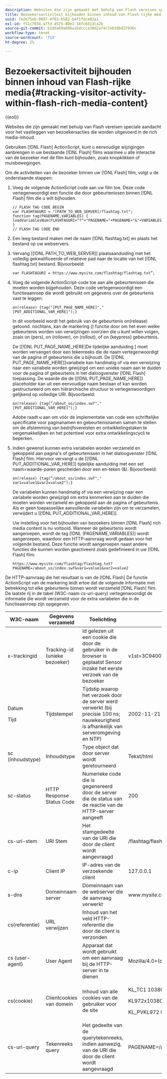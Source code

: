 ```yaml
---
description: Websites die zijn gemaakt met behulp van Flash vereisen speciale aandacht voor het vastleggen van bezoekersacties die worden uitgevoerd in de rich media-inhoud.
title: Bezoekersactiviteit bijhouden binnen inhoud van Flash-rijke media
uuid: fe2e75eb-0897-4f63-b582-b4f1fdce02a1
exl-id: f51c7034-a7fd-4575-80e1-18fc6513ca2b
source-git-commit: b1dda69a606a16dccca30d2a74c7e63dbd27936c
workflow-type: tm+mt
source-wordcount: '713'
ht-degree: 2%

---
```


# Bezoekersactiviteit bijhouden binnen inhoud van Flash-rijke media{#tracking-visitor-activity-within-flash-rich-media-content}

{{eol}}

Websites die zijn gemaakt met behulp van Flash vereisen speciale aandacht voor het vastleggen van bezoekersacties die worden uitgevoerd in de rich media-inhoud.

Gebruiken [!DNL Flash] ActionScript, kunt u eenvoudige wijzigingen aanbrengen in uw bestaande [!DNL Flash] films waarmee u alle interactie van de bezoeker met de film kunt bijhouden, zoals knopklikken of muisbewegingen.

Om de activiteiten van de bezoeker binnen uw [!DNL Flash] film, volgt u de onderstaande stappen:

1. Voeg de volgende ActionScript code aan uw film toe. Deze code vertegenwoordigt een functie die door gebeurtenissen binnen [!DNL Flash] film die u wilt bijhouden.

   ```
   // FLASH TAG CODE BEGIN
   var FLASHTAGURI = "[PATH_TO_WEB_SERVER]/flashtag.txt";
   function tag(PAGENAME,VARIABLES) {
   loadVariablesNum(FLASHTAGURI+”?”+"PAGENAME="+PAGENAME+"&"+VARIABLES,0);
   }
   // FLASH TAG CODE END
   ```

1. Een leeg bestand maken met de naam [!DNL flashtag.txt] en plaats het bestand op uw webservers.
1. Vervang \[[!DNL PATH_TO_WEB_SERVER]\] plaatsaanduiding met het volledig gekwalificeerde of relatieve pad naar de locatie van het [!DNL flashtag.txt] bestand. Bijvoorbeeld:

   ```
   var FLASHTAGURI = https://www.mysite.com/flashtag/flashtag.txt”;
   ```

1. Voeg de volgende ActionScript-code toe aan alle gebeurtenissen die moeten worden bijgehouden. Deze code vertegenwoordigt een functieaanroep die wordt gebruikt om gegevens over de gebeurtenis vast te leggen:

   ```
   on(release) {tag("[PUT_PAGE_NAME_HERE]","[PUT_ADDITIONAL_VAR_HERE]");}
   ```

   In dit voorbeeld wordt het gebruik van de gebeurtenis on(release) getoond. nochtans, kan de markering () functie door om het even welke gebeurtenis worden van verwijzingen voorzien die u kunt willen volgen, zoals on (pers), on (rollover), on (rollout), of on (keypress) gebeurtenis.

   De \[[!DNL PUT_PAGE_NAME_HERE]De tijdelijke aanduiding \] moet worden vervangen door een tekenreeks die de naam vertegenwoordigt van de pagina of gebeurtenis die u bijhoudt. De \[[!DNL PUT_PAGE_NAME_HERE]\]variabele kan handmatig of via een verwijzing naar een variabele worden gewijzigd om een unieke naam aan te duiden voor de pagina of gebeurtenis in het dialoogvenster [!DNL Flash] toepassing. De waarde die de \[[!DNL PUT_PAGE_NAME_HERE]\] placeholder kan uit een eenvoudige naam bestaan of kan worden gestructureerd om een hiërarchische structuur te vertegenwoordigen gelijkend op volledige URI. Bijvoorbeeld:

   ```
   on(release) {tag(“/about_us/index.swf","[PUT_ADDITIONAL_VAR_HERE]");}
   ```

   Adobe raadt u aan om vóór de implementatie van code een schriftelijke specificatie voor paginanamen en gebeurtenisnamen samen te stellen om de afstemming van bedrijfsvereisten en ontwikkelingstaken te vergemakkelijken en het potentieel voor extra ontwikkelingscycli te beperken.

1. Indien gewenst kunnen extra variabelen worden verzameld en gekoppeld aan pagina&#39;s of gebeurtenissen in het dialoogvenster [!DNL Flash] film. Hiervoor vervangt u de \[[!DNL PUT_ADDITIONAL_VAR_HERE]\] tijdelijke aanduiding met een set naam=waarde-paren gescheiden door een en-teken (&amp;). Bijvoorbeeld:

   ```
   on(release) {tag(“/about_us/index.swf"," var1=value1&var2=value2");}
   ```

   De variabelen kunnen handmatig of via een verwijzing naar een variabele worden gewijzigd om extra kenmerken aan te duiden die moeten worden verzameld en gekoppeld aan de pagina of gebeurtenis. Als er geen toepasselijke aanvullende variabelen zijn om te verzamelen, verwijdert u \[[!DNL PUT_ADDITIONAL_VAR_HERE]\].

   Uw instelling voor het bijhouden van bezoekers binnen [!DNL Flash] rich media content is nu voltooid. Wanneer de gebeurtenis wordt aangeroepen, wordt de tag [!DNL (PAGENAME,VARIABLES)] wordt aangeroepen, waardoor een HTTP-aanvraag wordt gedaan voor het volgende bestand. Deze functie wordt aangeroepen naast andere functies die kunnen worden geactiveerd zoals gedefinieerd in uw [!DNL Flash] film:

   ```
   https://www.mysite.com/flashtag/flashtag.txt?PAGENAME=/about_us/index.swf&var1=value1&var2=value2
   ```

De HTTP-aanvraag die het resultaat is van de [!DNL Flash] De functie ActionScript van de markering leidt ertoe dat de volgende informatie met betrekking tot elke gebeurtenis binnen wordt verzameld [!DNL Flash] film. De laatste rij in de tabel (W3C-naam cs-uri-query) vertegenwoordigt de informatie die wordt verzameld voor de extra variabelen die in de functieaanroep zijn opgegeven.

<table id="table_A7ED9D38F36B4405947B2F48EA94D3C4">
 <thead>
  <tr>
   <th colname="col1" class="entry"> W3C-naam </th>
   <th colname="col2" class="entry"> Gegevens verzameld </th>
   <th colname="col3" class="entry"> Toelichting </th>
   <th colname="col4" class="entry"> Voorbeeld </th>
  </tr>
 </thead>
 <tbody>
  <tr>
   <td colname="col1"> x-trackingid </td>
   <td colname="col2"> Tracking-id (unieke bezoeker) </td>
   <td colname="col3"> Id gelezen uit een cookie die door de gebruiker in de browser is geplaatst <span class="wintitle"> Sensor </span> inzake het eerste verzoek van de bezoeker </td>
   <td colname="col4"> v1st=3C94007B4E01F9C2 </td>
  </tr>
  <tr>
   <td colname="col1"> <p>Datum </p> <p>Tijd </p> </td>
   <td colname="col2"> Tijdstempel </td>
   <td colname="col3"> Tijdstip waarop het verzoek door de server werd verwerkt (bij precisie 100 ns; nauwkeurigheid is afhankelijk van serveromgeving en NTP) </td>
   <td colname="col4"> 2002-11-21 17:21:45,123 </td>
  </tr>
  <tr>
   <td colname="col1"> sc (inhoudstype) </td>
   <td colname="col2"> Inhoudstype </td>
   <td colname="col3"> Type object dat door server wordt geretourneerd </td>
   <td colname="col4"> Tekst/html </td>
  </tr>
  <tr>
   <td colname="col1"> sc-status </td>
   <td colname="col2"> HTTP Response Status Code </td>
   <td colname="col3"> Numerieke code die is gegenereerd door de server die de status van de reactie van de HTTP-server aangeeft </td>
   <td colname="col4"> 200 </td>
  </tr>
  <tr>
   <td colname="col1"> cs-uri-stem </td>
   <td colname="col2"> URI Stem </td>
   <td colname="col3"> Het stamgedeelte van de URI die door de client wordt aangevraagd </td>
   <td colname="col4"> /flashtag/flashtag.txt </td>
  </tr>
  <tr>
   <td colname="col1"> c-ip </td>
   <td colname="col2"> Client IP </td>
   <td colname="col3"> IP-adres van de verzoekende client </td>
   <td colname="col4"> 127.0.0.1 </td>
  </tr>
  <tr>
   <td colname="col1"> s-dns </td>
   <td colname="col2"> Domeinnaam server </td>
   <td colname="col3"> Domeinnaam van de webserver die de aanvraag verwerkt </td>
   <td colname="col4"> www.mysite.com </td>
  </tr>
  <tr>
   <td colname="col1"> cs(referentie) </td>
   <td colname="col2"> URL verwijzen </td>
   <td colname="col3"> Inhoud van het veld HTTP-referentie die door de client is verzonden </td>
   <td colname="col4"></td>
  </tr>
  <tr>
   <td colname="col1"> cs (user-agent) </td>
   <td colname="col2"> User Agent </td>
   <td colname="col3"> Apparaat dat wordt gebruikt om een aanvraag bij de HTTP-server in te dienen </td>
   <td colname="col4"> Mozilla/4.0+(compatibel;+MSIE+6.0; +Windows+NT+5.1) </td>
  </tr>
  <tr>
   <td colname="col1"> cs(cookie) </td>
   <td colname="col2"> Clientcookies van domein </td>
   <td colname="col3"> Inhoud van alle cookies van de gebruiker voor de site </td>
   <td colname="col4"> <p>KL_TC1 1038058778312 </p> <p>KL972x1038058778312282052 </p> <p>KL_PVKL972 0 </p> </td>
  </tr>
  <tr>
   <td colname="col1"> cs-uri-query </td>
   <td colname="col2"> Tekenreeks query </td>
   <td colname="col3"> Het gedeelte van de querytekenreeks, indien aanwezig, van de URI die door de client wordt aangevraagd </td>
   <td colname="col4"> PAGENAME=/about_us/index.swf&amp;var1=value1&amp;var2=value2 </td>
  </tr>
 </tbody>
</table>
